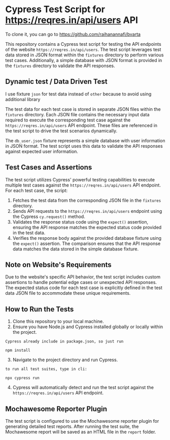 # Cypress Test Script for https://reqres.in/api/users API

To clone it, you can go to https://github.com/raihanannafi/bvarta

This repository contains a Cypress test script for testing the API endpoints of the website `https://reqres.in/api/users`. The test script leverages test data stored in JSON format within the `fixtures` directory to perform various test cases. Additionally, a simple database with JSON format is provided in the `fixtures` directory to validate the API responses.

## Dynamic test / Data Driven Test

I use fixture `json` for test data instead of `other` because to avoid using additional library

The test data for each test case is stored in separate JSON files within the `fixtures` directory. Each JSON file contains the necessary input data required to execute the corresponding test case against the `https://reqres.in/api/users` API endpoint. These files are referenced in the test script to drive the test scenarios dynamically.

The `db_user.json` fixture represents a simple database with user information in JSON format. The test script uses this data to validate the API responses against expected user information.

## Test Cases and Assertions

The test script utilizes Cypress' powerful testing capabilities to execute multiple test cases against the `https://reqres.in/api/users` API endpoint. For each test case, the script:

1. Fetches the test data from the corresponding JSON file in the `fixtures` directory.
2. Sends API requests to the `https://reqres.in/api/users` endpoint using the Cypress `cy.request()` method.
3. Validates the response status code using the `expect()` assertion, ensuring the API response matches the expected status code provided in the test data.
4. Verifies the response body against the provided database fixture using the `expect()` assertion. The comparison ensures that the API response data matches the data stored in the simple database fixture.

## Note on Website's Requirements

Due to the website's specific API behavior, the test script includes custom assertions to handle potential edge cases or unexpected API responses. The expected status code for each test case is explicitly defined in the test data JSON file to accommodate these unique requirements.

## How to Run the Tests

1. Clone this repository to your local machine.
2. Ensure you have Node.js and Cypress installed globally or locally within the project.
```
Cypress already include in package.json, so just run

npm install

```
3. Navigate to the project directory and run Cypress.
```
to run all test suites, type in cli:

npx cypress run

```
4. Cypress will automatically detect and run the test script against the `https://reqres.in/api/users` API endpoint.

## Mochawesome Reporter Plugin

The test script is configured to use the Mochawesome reporter plugin for generating detailed test reports. After running the test suite, the Mochawesome report will be saved as an HTML file in the `report` folder.
